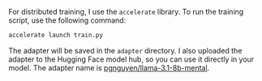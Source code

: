 For distributed training, I use the `accelerate` library. To run the training script, use the following command:

```bash
accelerate launch train.py
```

The adapter will be saved in the `adapter` directory. I also uploaded the adapter to the Hugging Face model hub, so you can use it directly in your model. The adapter name is [pgnguyen/llama-3.1-8b-mental](https://huggingface.co/pgnguyen/llama-3.1-8b-mental).